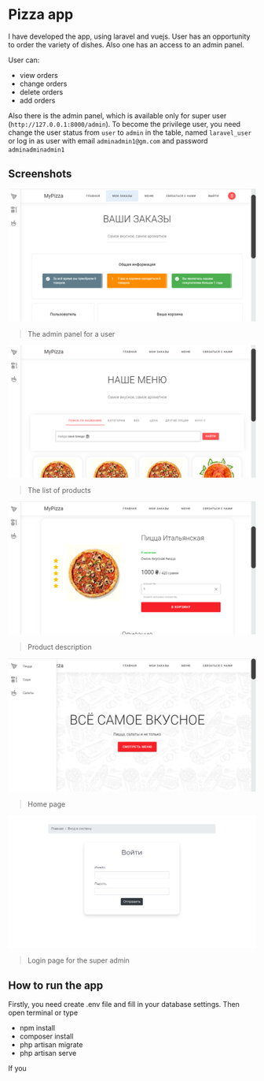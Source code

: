 # Pizza app
I have developed the app, using laravel and vuejs. User has an opportunity to order the variety of dishes. Also one has an access to an admin panel. <br/>

User can:
* view orders
* change orders
* delete orders
* add orders

Also there is the admin panel, which is available only for super user (`http://127.0.0.1:8000/admin`). To become the privilege user, you need change the user status from `user` to `admin` in the table, named `laravel_user` or log in as user with email `adminadmin1@gm.com` and password `adminadminadmin1`

## Screenshots

![Alt text](./screenshots/screen.png)
> The admin panel for a user

![Alt text](./screenshots/screen1.png)
> The list of products

![Alt text](./screenshots/screen2.png)
> Product description

![Alt text](./screenshots/screen3.png)
> Home page

![Alt text](./screenshots/screen4.png)
> Login page for the super admin

## How to run the app
Firstly, you need create .env file and fill in your database settings. Then open terminal or type
* npm install
* composer install
* php artisan migrate
* php artisan serve

If you 